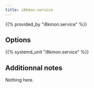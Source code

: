 ```yaml
---
title: i8kmon.service
---
```


{{% provided_by "i8kmon.service" %}}

## Options

{{% systemd_unit "i8kmon.service" %}}

## Additionnal notes

Nothing here.